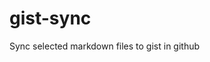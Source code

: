 # gist-sync
Sync selected markdown files to gist in github

<!-- gist-sync:gist_url=https://gist.github.com/<USER_NAME>/<GIST_ID> -->

[gist-sync]: gist_url=https://gist.github.com/<USER_NAME>/<GIST_ID>

